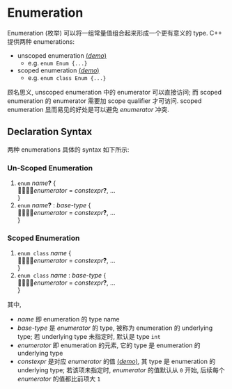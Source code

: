# Enumeration

Enumeration (枚举) 可以将一组常量值组合起来形成一个更有意义的 type.
C++ 提供两种 enumerations: 
- unscoped enumeration [(*demo*)](psi_element://CustomizedTypesEnum_UnscopedEnum_Test)
  - e.g. `enum Enum {...}`
- scoped enumeration [(*demo*)](psi_element://CustomizedTypesEnum_ScopedEnum_Test)
  - e.g. `enum class Enum {...}`

顾名思义, unscoped enumeration 中的 enumerator 可以直接访问;
而 scoped enumeration 的 enumerator 需要加 scope qualifier 才可访问.
scoped enumeration 显而易见的好处是可以避免 *enumerator* 冲突.

## Declaration Syntax

两种 enumerations 具体的 syntax 如下所示: 

### Un-Scoped Enumeration

1. `enum` *name*<b>?</b> {<br>
  &#20;&#20;&#20;&#20;*enumerator* = *constexpr*<b>?</b>, ...<br>
  }
2. `enum` *name*<b>?</b> : *base-type* {<br>
  &#20;&#20;&#20;&#20;*enumerator* = *constexpr*<b>?</b>, ...<br>
  }

### Scoped Enumeration

1. `enum class` *name* {<br>
  &#20;&#20;&#20;&#20;*enumerator* = *constexpr*<b>?</b>, ...<br>
  }
2. `enum class` *name* : *base-type* {<br>
  &#20;&#20;&#20;&#20;*enumerator* = *constexpr*<b>?</b>, ...<br>
  }

其中,

- *name* 即 enumeration 的 type name
- *base-type* 是 *enumerator* 的 type, 被称为 enumeration 的 underlying type;
  若 underlying type 未指定时, 默认是 type `int`
- *enumerator* 即 enumeration 的元素, 它的 type 是 enumeration 的 underlying type
- *constexpr* 是对应 *enumerator* 的值
  [(*demo*)](psi_element://CustomizedTypesEnum_Constexpr_Test),
  其 type 是 enumeration 的 underlying type;
  若该项未指定时, *enumerator* 的值默认从 `0` 开始, 后续每个 *enumerator* 的值都比前项大 `1`